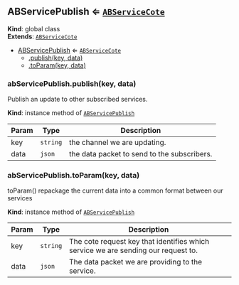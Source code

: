 <a name="ABServicePublish"></a>

## ABServicePublish ⇐ [<code>ABServiceCote</code>](./ABServiceCote.md#ABServiceCote)
**Kind**: global class  
**Extends**: [<code>ABServiceCote</code>](./ABServiceCote.md#ABServiceCote)  

* [ABServicePublish](#ABServicePublish) ⇐ [<code>ABServiceCote</code>](./ABServiceCote.md#ABServiceCote)
    * [.publish(key, data)](#ABServicePublish+publish)
    * [.toParam(key, data)](./ABServiceCote.md#ABServiceCote+toParam)

<a name="ABServicePublish+publish"></a>

### abServicePublish.publish(key, data)
Publish an update to other subscribed services.

**Kind**: instance method of [<code>ABServicePublish</code>](#ABServicePublish)  

| Param | Type | Description |
| --- | --- | --- |
| key | <code>string</code> | the channel we are updating. |
| data | <code>json</code> | the data packet to send to the subscribers. |

<a name="ABServiceCote+toParam"></a>

### abServicePublish.toParam(key, data)
toParam()
repackage the current data into a common format between our services

**Kind**: instance method of [<code>ABServicePublish</code>](#ABServicePublish)  

| Param | Type | Description |
| --- | --- | --- |
| key | <code>string</code> | The cote request key that identifies which service we are sending 			our request to. |
| data | <code>json</code> | The data packet we are providing to the service. |

